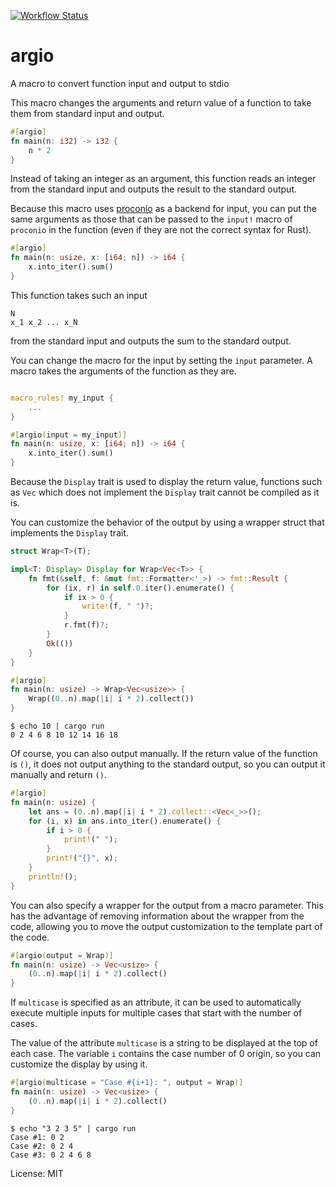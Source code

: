 [![Workflow Status](https://github.com/tanakh/argio/workflows/Rust/badge.svg)](https://github.com/tanakh/argio/actions?query=workflow%3A%22Rust%22)

# argio

A macro to convert function input and output to stdio

This macro changes the arguments and return value of a function to take them from standard input and output.

```rust
#[argio]
fn main(n: i32) -> i32 {
    n * 2
}
```

Instead of taking an integer as an argument, this function reads an integer from the standard input and outputs the result to the standard output.

Because this macro uses [proconio](https://crates.io/crates/proconio) as a backend for input, you can put the same arguments as those that can be passed to the `input!` macro of `proconio` in the function (even if they are not the correct syntax for Rust).

```rust
#[argio]
fn main(n: usize, x: [i64; n]) -> i64 {
    x.into_iter().sum()
}
```

This function takes such an input

```
N
x_1 x_2 ... x_N
```

from the standard input and outputs the sum to the standard output.

You can change the macro for the input by setting the `input` parameter. A macro takes the arguments of the function as they are.

```rust

macro_rules! my_input {
    ...
}

#[argio(input = my_input)]
fn main(n: usize, x: [i64; n]) -> i64 {
    x.into_iter().sum()
}
```

Because the `Display` trait is used to display the return value, functions such as `Vec` which does not implement the `Display` trait cannot be compiled as it is.

You can customize the behavior of the output by using a wrapper struct that implements the `Display` trait.

```rust
struct Wrap<T>(T);

impl<T: Display> Display for Wrap<Vec<T>> {
    fn fmt(&self, f: &mut fmt::Formatter<'_>) -> fmt::Result {
        for (ix, r) in self.0.iter().enumerate() {
            if ix > 0 {
                write!(f, " ")?;
            }
            r.fmt(f)?;
        }
        Ok(())
    }
}

#[argio]
fn main(n: usize) -> Wrap<Vec<usize>> {
    Wrap((0..n).map(|i| i * 2).collect())
}
```

```
$ echo 10 | cargo run
0 2 4 6 8 10 12 14 16 18
```

Of course, you can also output manually. If the return value of the function is `()`, it does not output anything to the standard output, so you can output it manually and return `()`.

```rust
#[argio]
fn main(n: usize) {
    let ans = (0..n).map(|i| i * 2).collect::<Vec<_>>();
    for (i, x) in ans.into_iter().enumerate() {
        if i > 0 {
            print!(" ");
        }
        print!("{}", x);
    }
    println!();
}
```

You can also specify a wrapper for the output from a macro parameter. This has the advantage of removing information about the wrapper from the code, allowing you to move the output customization to the template part of the code.

```rust
#[argio(output = Wrap)]
fn main(n: usize) -> Vec<usize> {
    (0..n).map(|i| i * 2).collect()
}
```

If `multicase` is specified as an attribute, it can be used to automatically execute multiple inputs for multiple cases that start with the number of cases.

The value of the attribute `multicase` is a string to be displayed at the top of each case. The variable `i` contains the case number of 0 origin, so you can customize the display by using it.

```rust
#[argio(multicase = "Case #{i+1}: ", output = Wrap)]
fn main(n: usize) -> Vec<usize> {
    (0..n).map(|i| i * 2).collect()
}
```

```
$ echo "3 2 3 5" | cargo run
Case #1: 0 2
Case #2: 0 2 4
Case #3: 0 2 4 6 8
```

License: MIT
